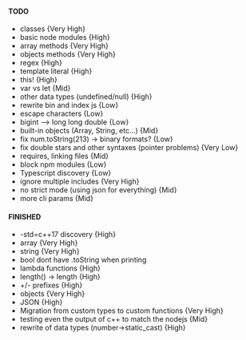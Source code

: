 #### TODO
- classes {Very High}
- basic node modules {High}
- array methods {Very High}
- objects methods {Very High}
- regex {High}
- template literal {High}
- this! {High}
- var vs let {Mid}
- other data types (undefined/null) {High}
- rewrite bin and index js {Low}
- escape characters {Low}
- bigint --> long long double {Low}
- built-in objects (Array, String, etc...) {Mid}
- fix num.toString(213) -> binary formats? {Low}
- fix double stars and other syntaxes (pointer problems) {Very Low}
- requires, linking files {Mid}
- block npm modules {Low}
- Typescript discovery {Low}
- ignore multiple includes {Very High}
- no strict mode (using json for everything) {Mid}
- more cli params {Mid}

#### FINISHED
- -std=c++17 discovery {High}
- array {Very High}
- string {Very High}
- bool dont have .toString when printing
- lambda functions {High}
- length() -> length {High}
- +/- prefixes {High}
- objects {Very High}
- JSON {High}
- Migration from custom types to custom functions {Very High}
- testing even the output of c++ to match the nodejs {Mid}
- rewrite of data types (number->static_cast<double>) {High}

